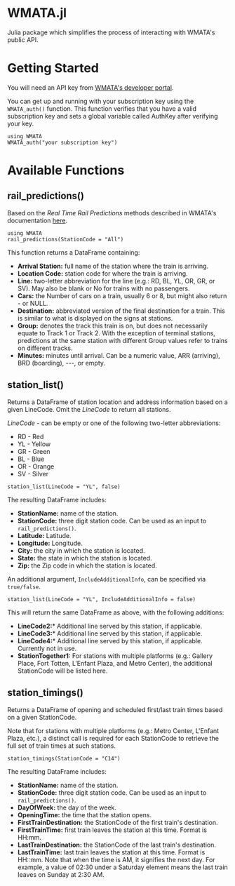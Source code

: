 # WMATA.jl
Julia package which simplifies the process of interacting with WMATA's public API.

# Getting Started 
You will need an API key from [WMATA's developer portal](https://developer.wmata.com/).

You can get up and running with your subscription key using the `WMATA_auth()` function. This function verifies that you have a valid subscription key and sets a global variable called AuthKey after verifying your key.

```
using WMATA
WMATA_auth("your subscription key")
```

# Available Functions
## rail_predictions()
Based on the *Real Time Rail Predictions* methods described in WMATA's documentation [here](https://developer.wmata.com/docs/services/547636a6f9182302184cda78/operations/547636a6f918230da855363f).

```
using WMATA
rail_predictions(StationCode = "All")
```

This function returns a DataFrame containing:

* **Arrival Station:** full name of the station where the train is arriving. 
* **Location Code:** station code for where the train is arriving.
* **Line:** two-letter abbreviation for the line (e.g.: RD, BL, YL, OR, GR, or SV). May also be blank or No for trains with no passengers.
* **Cars:** the Number of cars on a train, usually 6 or 8, but might also return - or NULL.
* **Destination:** abbreviated version of the final destination for a train. This is similar to what is displayed on the signs at stations.
* **Group:** denotes the track this train is on, but does not necessarily equate to Track 1 or Track 2. With the exception of terminal stations, predictions at the same station with different Group values refer to trains on different tracks.
* **Minutes:** minutes until arrival. Can be a numeric value, ARR (arriving), BRD (boarding), ---, or empty.

## station_list()
Returns a DataFrame of station location and address information based on a given LineCode. Omit the *LineCode* to return all stations. 

*LineCode* - can be empty or one of the following two-letter abbreviations: 
* RD - Red
* YL - Yellow
* GR - Green
* BL - Blue
* OR - Orange
* SV - Silver

```
station_list(LineCode = "YL", false)
```

The resulting DataFrame includes:

* **StationName:** name of the station.
* **StationCode:** three digit station code. Can be used as an input to `rail_predictions()`.
* **Latitude:** Latitude.
* **Longitude:** Longitude.
* **City:** the city in which the station is located. 
* **State:** the state in which the station is located. 
* **Zip:** the Zip code in which the station is located.

An additional argument, `IncludeAdditionalInfo`, can be specified via `true/false`. 

```
station_list(LineCode = "YL", IncludeAdditionalInfo = false)
```

This will return the same DataFrame as above, with the following additions:

* **LineCode2:***	Additional line served by this station, if applicable.
* **LineCode3:*** Additional line served by this station, if applicable.
* **LineCode4:*** Additional line served by this station, if applicable. Currently not in use.
* **StationTogether1:** For stations with multiple platforms (e.g.: Gallery Place, Fort Totten, L'Enfant Plaza, and Metro Center), the additional StationCode will be listed here.

## station_timings()

Returns a DataFrame of opening and scheduled first/last train times based on a given StationCode.

Note that for stations with multiple platforms (e.g.: Metro Center, L'Enfant Plaza, etc.), a distinct call is required for each StationCode to retrieve the full set of train times at such stations. 

```
station_timings(StationCode = "C14")
```
The resulting DataFrame includes:

* **StationName:** name of the station.
* **StationCode:** three digit station code. Can be used as an input to `rail_predictions()`.
* **DayOfWeek:** the day of the week.
* **OpeningTime:** the time that the station opens.
* **FirstTrainDestination:** the StationCode of the first train's destination.
* **FirstTrainTime:** first train leaves the station at this time. Format is HH:mm. 
* **LastTrainDestination:** the StationCode of the last train's destination.
* **LastTrainTime:** last train leaves the station at this time. Format is HH::mm. Note that when the time is AM, it signifies the next day. For example, a value of 02:30 under a Saturday element means the last train leaves on Sunday at 2:30 AM.

